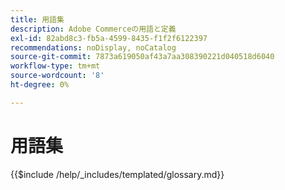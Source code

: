 ```yaml
---
title: 用語集
description: Adobe Commerceの用語と定義
exl-id: 82abd8c3-fb5a-4599-8435-f1f2f6122397
recommendations: noDisplay, noCatalog
source-git-commit: 7873a619050af43a7aa308390221d040518d6040
workflow-type: tm+mt
source-wordcount: '8'
ht-degree: 0%

---
```



# 用語集

{{$include /help/_includes/templated/glossary.md}}
